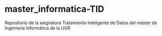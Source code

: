 # master_informatica-TID
Repositorio de la asignatura Tratamiento Inteligente de Datos del máster de Ingeniería Informática de la UGR
